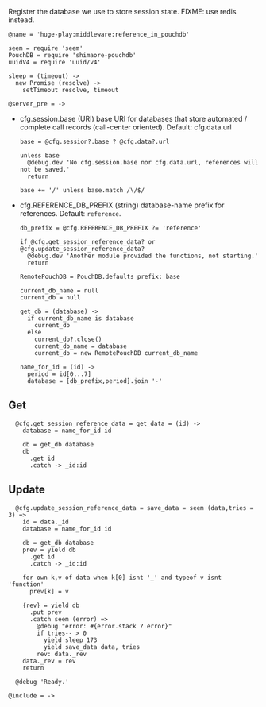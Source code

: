 Register the database we use to store session state.
FIXME: use redis instead.

    @name = 'huge-play:middleware:reference_in_pouchdb'

    seem = require 'seem'
    PouchDB = require 'shimaore-pouchdb'
    uuidV4 = require 'uuid/v4'

    sleep = (timeout) ->
      new Promise (resolve) ->
        setTimeout resolve, timeout

    @server_pre = ->

* cfg.session.base (URI) base URI for databases that store automated / complete call records (call-center oriented). Default: cfg.data.url

      base = @cfg.session?.base ? @cfg.data?.url

      unless base
        @debug.dev 'No cfg.session.base nor cfg.data.url, references will not be saved.'
        return

      base += '/' unless base.match /\/$/

* cfg.REFERENCE_DB_PREFIX (string) database-name prefix for references. Default: `reference`.

      db_prefix = @cfg.REFERENCE_DB_PREFIX ?= 'reference'

      if @cfg.get_session_reference_data? or @cfg.update_session_reference_data?
        @debug.dev 'Another module provided the functions, not starting.'
        return

      RemotePouchDB = PouchDB.defaults prefix: base

      current_db_name = null
      current_db = null

      get_db = (database) ->
        if current_db_name is database
          current_db
        else
          current_db?.close()
          current_db_name = database
          current_db = new RemotePouchDB current_db_name

      name_for_id = (id) ->
        period = id[0...7]
        database = [db_prefix,period].join '-'

Get
---

      @cfg.get_session_reference_data = get_data = (id) ->
        database = name_for_id id

        db = get_db database
        db
          .get id
          .catch -> _id:id

Update
------

      @cfg.update_session_reference_data = save_data = seem (data,tries = 3) =>
        id = data._id
        database = name_for_id id

        db = get_db database
        prev = yield db
          .get id
          .catch -> _id:id

        for own k,v of data when k[0] isnt '_' and typeof v isnt 'function'
          prev[k] = v

        {rev} = yield db
          .put prev
          .catch seem (error) =>
            @debug "error: #{error.stack ? error}"
            if tries-- > 0
              yield sleep 173
              yield save_data data, tries
            rev: data._rev
        data._rev = rev
        return

      @debug 'Ready.'

    @include = ->
